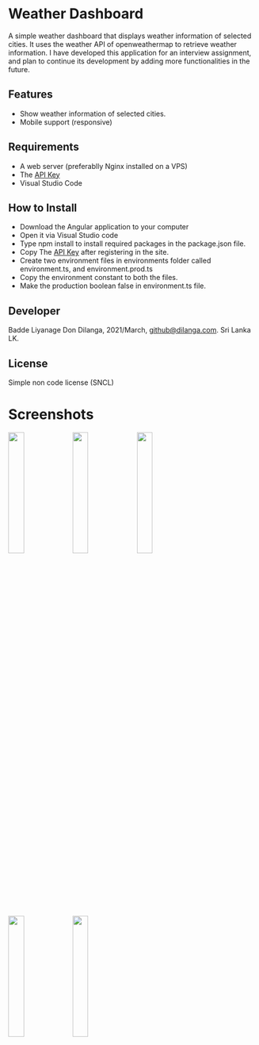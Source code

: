 # Weather Dashboard

A simple weather dashboard that displays weather information of selected cities. It uses the weather API of openweathermap to retrieve weather information. I have developed this application for an interview assignment, and plan to continue its development by adding more functionalities in the future.  

## Features

- Show weather information of selected cities.
- Mobile support (responsive)

## Requirements 

- A web server (preferablly Nginx installed on a VPS)
- The [API Key](https://home.openweathermap.org/api_keys)
- Visual Studio Code

## How to Install

- Download the Angular application to your computer
- Open it via Visual Studio code
- Type npm install to install required packages in the package.json file.
- Copy The [API Key](https://home.openweathermap.org/api_keys) after registering in the site.
- Create two environment files in environments folder called environment.ts, and environment.prod.ts
- Copy the environment constant to both the files. 
- Make the production boolean false in environment.ts file. 

## Developer
Badde Liyanage Don Dilanga, 2021/March, github@dilanga.com.
Sri Lanka LK. 

## License
Simple non code license (SNCL)

# Screenshots
<img src='screenshots/desktop1' width='25%'> <img src='screenshots/desktop2' width='25%'> <img src='screenshots/mobile1' width='25%'> <img src='screenshots/mobile2' width='25%'> <img src='screenshots/mobile3' width='25%'> 
